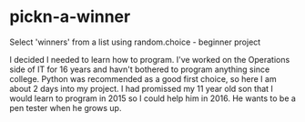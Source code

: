 # pickn-a-winner
Select 'winners' from a list using random.choice - beginner project 

I decided I needed to learn how to program. I've worked on the Operations side of IT for 16 years and havn't bothered to program anything since college. Python was recommended as a good first choice, so here I am about 2 days into my project. I had promissed my 11 year old son that I would learn to program in 2015 so I could help him in 2016. He wants to be a pen tester when he grows up. 

